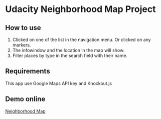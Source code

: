 # Udacity Neighborhood Map Project

## How to use

1. Clicked on one of the list in the navigation menu. Or clicked on any markers.
2. The infowindow and the location in the map will show.
3. Filter places by type in the search field with their name.

## Requirements

This app use Google Maps API key and Knockout.js

## Demo online

[Neighborhood Map](http://jotavejv.github.io/udacity/map/)

